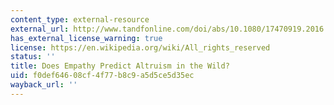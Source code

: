 ```yaml
---
content_type: external-resource
external_url: http://www.tandfonline.com/doi/abs/10.1080/17470919.2016.1249944
has_external_license_warning: true
license: https://en.wikipedia.org/wiki/All_rights_reserved
status: ''
title: Does Empathy Predict Altruism in the Wild?
uid: f0def646-08cf-4f77-b8c9-a5d5ce5d35ec
wayback_url: ''
---
```

